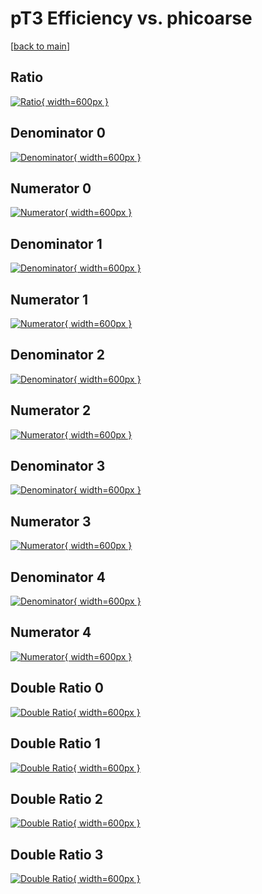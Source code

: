 # pT3 Efficiency vs. phicoarse

[[back to main](./)]



## Ratio

[![Ratio](../mtv/var/pT3_base_211_0_eff_phicoarse.png){ width=600px }](../mtv/var/pT3_base_211_0_eff_phicoarse.pdf)

## Denominator 0

[![Denominator](../mtv/den/pT3_base_211_0_eff_phicoarse_den0.png){ width=600px }](../mtv/den/pT3_base_211_0_eff_phicoarse_den0.pdf)

## Numerator 0

[![Numerator](../mtv/num/pT3_base_211_0_eff_phicoarse_num0.png){ width=600px }](../mtv/num/pT3_base_211_0_eff_phicoarse_num0.pdf)

## Denominator 1

[![Denominator](../mtv/den/pT3_base_211_0_eff_phicoarse_den1.png){ width=600px }](../mtv/den/pT3_base_211_0_eff_phicoarse_den1.pdf)

## Numerator 1

[![Numerator](../mtv/num/pT3_base_211_0_eff_phicoarse_num1.png){ width=600px }](../mtv/num/pT3_base_211_0_eff_phicoarse_num1.pdf)

## Denominator 2

[![Denominator](../mtv/den/pT3_base_211_0_eff_phicoarse_den2.png){ width=600px }](../mtv/den/pT3_base_211_0_eff_phicoarse_den2.pdf)

## Numerator 2

[![Numerator](../mtv/num/pT3_base_211_0_eff_phicoarse_num2.png){ width=600px }](../mtv/num/pT3_base_211_0_eff_phicoarse_num2.pdf)

## Denominator 3

[![Denominator](../mtv/den/pT3_base_211_0_eff_phicoarse_den3.png){ width=600px }](../mtv/den/pT3_base_211_0_eff_phicoarse_den3.pdf)

## Numerator 3

[![Numerator](../mtv/num/pT3_base_211_0_eff_phicoarse_num3.png){ width=600px }](../mtv/num/pT3_base_211_0_eff_phicoarse_num3.pdf)

## Denominator 4

[![Denominator](../mtv/den/pT3_base_211_0_eff_phicoarse_den4.png){ width=600px }](../mtv/den/pT3_base_211_0_eff_phicoarse_den4.pdf)

## Numerator 4

[![Numerator](../mtv/num/pT3_base_211_0_eff_phicoarse_num4.png){ width=600px }](../mtv/num/pT3_base_211_0_eff_phicoarse_num4.pdf)

## Double Ratio 0

[![Double Ratio](../mtv/ratio/pT3_base_211_0_eff_phicoarse_ratio0.png){ width=600px }](../mtv/ratio/pT3_base_211_0_eff_phicoarse_ratio0.pdf)

## Double Ratio 1

[![Double Ratio](../mtv/ratio/pT3_base_211_0_eff_phicoarse_ratio1.png){ width=600px }](../mtv/ratio/pT3_base_211_0_eff_phicoarse_ratio1.pdf)

## Double Ratio 2

[![Double Ratio](../mtv/ratio/pT3_base_211_0_eff_phicoarse_ratio2.png){ width=600px }](../mtv/ratio/pT3_base_211_0_eff_phicoarse_ratio2.pdf)

## Double Ratio 3

[![Double Ratio](../mtv/ratio/pT3_base_211_0_eff_phicoarse_ratio3.png){ width=600px }](../mtv/ratio/pT3_base_211_0_eff_phicoarse_ratio3.pdf)


